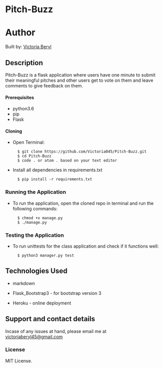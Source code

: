 # Pitch-Buzz

# Author 
Built by: [Victoria Beryl](https://github.com/Victoria045)

## Description
Pitch-Buzz is a flask application where users have one minute to submit their meaningful pitches and other users get to vote on them and leave comments to give feedback on them.

#### Prerequisites 
* python3.6
* pip
* Flask

#### Cloning
* Open Terminal:

        $ git clone https://github.com/Victoria045/Pitch-Buzz.git
        $ cd Pitch-Buzz
        $ code . or atom . based on your text editor 

* Install all dependencies in requirements.txt

        $ pip install -r requirements.txt

### Running the Application
* To run the application, open the cloned repo in terminal and run the following commands:

        $ chmod +x manage.py
        $ ./manage.py

### Testing the Application       
* To run unittests for the class application and check if it functions well:

        $ python3 manager.py test


## Technologies Used
* markdown

* Flask_Bootstrap3 - for bootstrap version 3

* Heroku - online deployment


## Support and contact details
Incase of any issues at hand, please email me at victoriaberyl45@gmail.com

### License
MIT License. 